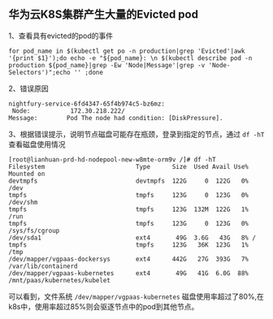 ## 华为云K8S集群产生大量的Evicted pod

1、查看具有evicted的pod的事件

```
for pod_name in $(kubectl get po -n production|grep 'Evicted'|awk '{print $1}');do echo -e "${pod_name}: \n $(kubectl describe pod -n production ${pod_name}|grep -Ew 'Node|Message'|grep -v 'Node-Selectors')";echo '' ;done
```


2、错误原因

```
nightfury-service-6fd4347-65f4b974c5-bz6mz:
 Node:           172.30.218.222/
Message:        Pod The node had condition: [DiskPressure].
```


3、根据错误提示，说明节点磁盘可能存在瓶颈，登录到指定的节点，通过 `df -hT` 查看磁盘使用情况

```
[root@lianhuan-prd-hd-nodepool-new-w8mte-orm9v /]# df -hT
Filesystem                         Type      Size  Used Avail Use% Mounted on
devtmpfs                           devtmpfs  122G     0  122G   0% /dev
tmpfs                              tmpfs     123G     0  123G   0% /dev/shm
tmpfs                              tmpfs     123G  132M  122G   1% /run
tmpfs                              tmpfs     123G     0  123G   0% /sys/fs/cgroup
/dev/sda1                          ext4       49G  3.6G   43G   8% /
tmpfs                              tmpfs     123G   36K  123G   1% /tmp
/dev/mapper/vgpaas-dockersys       ext4      442G   27G  393G   7% /var/lib/containerd
/dev/mapper/vgpaas-kubernetes      ext4       49G   41G  6.0G  88% /mnt/paas/kubernetes/kubelet
```

可以看到，文件系统 `/dev/mapper/vgpaas-kubernetes`  磁盘使用率超过了80%,在k8s中，使用率超过85%则会驱逐节点中的pod到其他节点。


